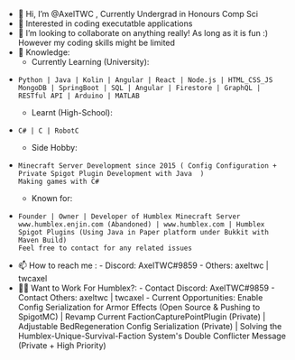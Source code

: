 - 👋 Hi, I’m @AxelTWC , Currently Undergrad in Honours Comp Sci
- 👀 Interested in coding executatble applications
- 💞️ I’m looking to collaborate on anything really! As long as it is fun :) However my coding skills might be limited 
- 🌱 Knowledge: 
  - Currently Learning (University):
-     Python | Java | Kolin | Angular | React | Node.js | HTML_CSS_JS 
      MongoDB | SpringBoot | SQL | Angular | Firestore | GraphQL | RESTful API | Arduino | MATLAB
  - Learnt (High-School):
-     C# | C | RobotC 
  - Side Hobby:
-     Minecraft Server Development since 2015 ( Config Configuration + Private Spigot Plugin Development with Java  )
      Making games with C#
  - Known for:
-     Founder | Owner | Developer of Humblex Minecraft Server
      www.humblex.enjin.com (Abandoned) | www.humblex.com | Humblex Spigot Plugins (Using Java in Paper platform under Bukkit with Maven Build)
      Feel free to contact for any related issues
- 📫 How to reach me :
      - Discord: AxelTWC#9859
      - Others: axeltwc | twcaxel
- 👨‍💻 Want to Work For Humblex?:
      - Contact Discord: AxelTWC#9859
      - Contact Others: axeltwc | twcaxel 
      - Current Opportunities: Enable Config Serialization for Armor Effects (Open Source & Pushing to SpigotMC) | Revamp Current FactionCapturePointPlugin (Private) | Adjustable BedRegeneration Config Serialization (Private) | Solving the Humblex-Unique-Survival-Faction System's Double Conflicter Message (Private + High Priority)
<!---
AxelTWC/AxelTWC is a ✨ special ✨ repository because its `README.md` (this file) appears on your GitHub profile.
You can click the Preview link to take a look at your changes.
--->
